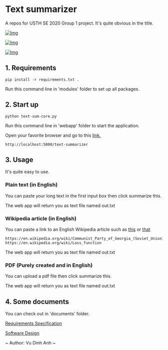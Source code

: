 # Text summarizer
A repos for USTH SE 2020 Group 1 project. It's quite obvious in the title.

[![Img](https://img.shields.io/badge/Python-3-green)]()

[![Img](https://img.shields.io/badge/Coolness-9000-red)]()

[![Img](https://img.shields.io/badge/License-TheUnlicense-yellow)](https://unlicense.org/)

## 1. Requirements
```
pip install -r requirements.txt .
```
Run this command line in 'modules' folder to set up all packages.

## 2. Start up
```
python text-sum-core.py
```
Run this command line in 'webapp' folder to start the application.

Open your favorite browser and go to this [link.](http://localhost:5000/text-summarizer)
```
http://localhost:5000/text-summarizer
```

## 3. Usage
It's quite easy to use.
### Plain text (in English)
You can paste your long text in the first input box then click summarize this.

The web app will return you as text file named out.txt
### Wikipedia article (in English)
You can paste a link to an English Wikipedia article such as [this](https://en.wikipedia.org/wiki/Loss_function) or [that](https://en.wikipedia.org/wiki/Communist_Party_of_Georgia_(Soviet_Union))
```
https://en.wikipedia.org/wiki/Communist_Party_of_Georgia_(Soviet_Union)
https://en.wikipedia.org/wiki/Loss_function
```
The web app will return you as text file named out.txt
### PDF (Purely created and in English)
You can upload a pdf file then click summarize this.

The web app will return you as text file named out.txt

## 4. Some documents
You can check out in 'documents' folder.

[Requirements Specification](https://docs.google.com/document/d/1JPUjkj7WB9qNS9bpn55QV00t1JlRpcWaTEJ1eBziqg0/)

[Software Design](https://docs.google.com/document/d/108BHsuCUpyInWNZPYqluplRkP0l9gAbkfa2SGPCXjkk/)

~ Author: Vu Dinh Anh ~
